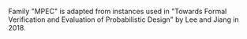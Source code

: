 Family "MPEC" is adapted from instances used in "Towards Formal Verification and Evaluation of Probabilistic Design" by Lee and Jiang in 2018.

